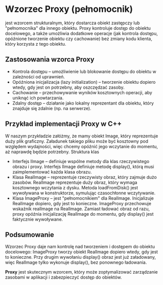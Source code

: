 # Wzorzec Proxy (pełnomocnik)
jest wzorcem strukturalnym, który dostarcza obiekt zastępczy lub "pełnomocnika" dla innego obiektu. Proxy kontroluje dostęp do obiektu docelowego, a także umożliwia dodatkowe operacje (jak kontrola dostępu, opóźnione tworzenie obiektu czy cachowanie) bez zmiany kodu klienta, który korzysta z tego obiektu.

## Zastosowania wzorca Proxy
- Kontrola dostępu – umożliwienie lub blokowanie dostępu do obiektu w zależności od uprawnień.
- Opóźniona inicjalizacja (lazy initialization) – tworzenie obiektu dopiero wtedy, gdy jest on potrzebny, aby oszczędzać zasoby.
- Cachowanie – przechowywanie wyników kosztownych operacji, aby uniknąć ich powtarzania.
- Zdalny dostęp – działanie jako lokalny reprezentant dla obiektu, który znajduje się zdalnie (np. na serwerze).


## Przykład implementacji Proxy w C++
W naszym przykładzie załóżmy, że mamy obiekt Image, który reprezentuje duży plik graficzny. Załadunek takiego pliku może być kosztowny pod względem wydajności, więc chcemy opóźnić jego wczytanie do momentu, aż naprawdę będzie potrzebny.
Struktura klas
- Interfejs IImage – definiuje wspólne metody dla klas rzeczywistego obrazu i proxy.
Interfejs IImage definiuje metodę display(), którą musi zaimplementować każda klasa obrazu.
- Klasa RealImage – reprezentuje rzeczywisty obraz, który zajmuje dużo zasobów.
RealImage reprezentuje duży obraz, który wymaga kosztownego wczytania z dysku. Metoda loadFromDisk() jest wywoływana w konstruktorze, symulując czasochłonne wczytywanie.
- Klasa ImageProxy – jest "pełnomocnikiem" dla RealImage. Inicjalizuje RealImage dopiero, gdy jest to konieczne.
ImageProxy przechowuje wskaźnik realImage na RealImage. Zamiast ładować obraz od razu, proxy opóźnia inicjalizację RealImage do momentu, gdy display() jest faktycznie wywoływane.

## Podsumowanie
Wzorzec Proxy daje nam kontrolę nad tworzeniem i dostępem do obiektu docelowego:
ImageProxy tworzy obiekt RealImage dopiero wtedy, gdy jest to konieczne.
Przy drugim wywołaniu display() obraz jest już załadowany, więc RealImage tylko wykonuje display(), bez ponownego ładowania.

**Proxy** jest skutecznym wzorcem, który może zoptymalizować zarządzanie zasobami w aplikacji i zabezpieczyć dostęp do obiektów.